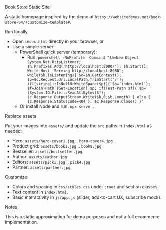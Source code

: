 Book Store Static Site

A static homepage inspired by the demo at `https://websitedemos.net/book-store-04/?customize=template#`.

Run locally

- Open `index.html` directly in your browser, or
- Use a simple server:
  - PowerShell quick server (temporary):
    - Run:
      `powershell -NoProfile -Command "$h=New-Object System.Net.HttpListener; $h.Prefixes.Add('http://localhost:8080/'); $h.Start(); Write-Host 'Serving http://localhost:8080'; while($h.IsListening){ $c=$h.GetContext(); $p=$c.Request.Url.LocalPath.TrimStart('/'); if([string]::IsNullOrWhiteSpace($p)){ $p='index.html'}; $f=Join-Path (Get-Location) $p; if(Test-Path $f){ $b=[System.IO.File]::ReadAllBytes($f); $c.Response.OutputStream.Write($b,0,$b.Length) } else { $c.Response.StatusCode=404 }; $c.Response.Close() }"`
  - Or install Node and run: `npx serve .`

Replace assets

Put your images into `assets/` and update the `src` paths in `index.html` as needed:
- Hero: `assets/hero-cover1.jpg` .. `hero-cover4.jpg`
- Product grid: `assets/book1.jpg` .. `book8.jpg`
- Bestseller: `assets/bestseller.jpg`
- Author: `assets/author.jpg`
- Editors: `assets/pick1.jpg` .. `pick4.jpg`
- Partner: `assets/partner.jpg`

Customize

- Colors and spacing in `css/styles.css` under `:root` and section classes.
- Text content in `index.html`.
- Basic interactivity in `js/app.js` (slider, add-to-cart UX, subscribe mock).

Notes

This is a static approximation for demo purposes and not a full ecommerce implementation.

